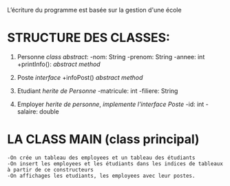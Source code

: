 L’écriture du programme est basée sur la gestion d'une école

# STRUCTURE DES CLASSES:

1. Personne _class abstract_:
   -nom: String
   -prenom: String
   -annee: int
   +printInfo(): _abstract method_

2. Poste _interface_
   +infoPost() _abstract method_

3. Etudiant _herite de Personne_
   -matricule: int
   -filiere: String

4. Employer _herite de personne_, _implemente l'interface Poste_
   -id: int
   -salaire: double

# LA CLASS MAIN (class principal)

    -On crée un tableau des employees et un tableau des étudiants
    -On insert les employees et les étudiants dans les indices de tableaux à partir de ce constructeurs
    -On affichages les etudiants, les employees avec leur postes.
